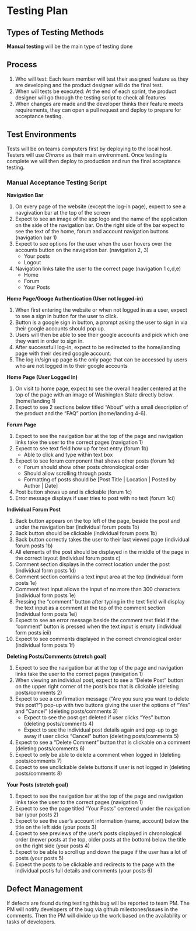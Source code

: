 # Testing Plan

## Types of Testing Methods
**Manual testing** will be the main type of testing done

## Process
1. Who will test: 
    Each team member will test their assigned feature as they are developing and the product designer will do the final test.
3. When will tests be executed:
    At the end of each sprint, the product designer will go through the testing script to check all features
4. When changes are made and the developer thinks their feature meets requirements, they can open a pull request and deploy to prepare for acceptance testing.


## Test Environments
Tests will be on teams computers first by deploying to the local host. Testers will use _Chrome_ as their main environment. Once testing is complete we will then deploy to production and run the final acceptance testing. 

### Manual Acceptance Testing Script

**Navigation Bar** 
1. On every page of the website (except the log-in page), expect to see a navgivation bar at the top of the screen
2. Expect to see an image of the app logo and the name of the application on the side of the navigation bar. On the right side of the bar expect to see the text of the home, forum and account navigation buttons (navigation bar 1)
3. Expect to see options for the user when the user hovers over  the accounts button on the navigation bar. (navigation 2, 3)
    - Your posts
    - Logout 
4. Navigation links take the user to the correct page (navigation 1 c,d,e)
    - Home
    - Forum
    - Your Posts

**Home Page/Googe Authentication (User not logged-in)**
1. When first entering the website or when not logged in as a user, expect to see a sign in button for the user to click.
2. Button is a google sign in button,  a prompt asking the user to sign in via their google accounts should pop up. 
3. Users will then be able to see their google accounts and pick which one they want in order to sign in. 
4. After successfull log-in, expect to be redirected to the home/landing page with their desired google account.
5. The log in/sign up page is the only page that can be accessed by users who are not logged in to their google accounts

**Home Page (User Logged In)**

1. On visit to home page, expect to see the overall header centered at the top of the page with an image of Washington State directly below.  (home/landing 1)
2. Expect to see 2 sections below titled “About” with a small description of the product and the “FAQ” portion (home/landing 4-6). 

**Forum Page**
1. Expect to see the navigation bar at the top of the page and navigation links take the user to the correct pages (navigation 1)
2. Expect to see text field how up for text entry (forum 1b)
    - Able to click and type within text box
3. Expect to see forum component that shows other posts (forum 1e)
    - Forum should show other posts chronological order
    - Should allow scrolling through posts
    - Formatting of posts should be [Post Title | Location | Posted by Author | Date]
4. Post button shows up and is clickable (forum 1c)
5. Error message displays if user tries to post with no text (forum 1ci)


**Individual Forum Post**
1. Back button appears on the top left of the page, beside the post and under the navigation bar (individual forum posts 1b)
2. Back button should be clickable (individual forum posts 1b)
3. Back button correctly takes the user to their last viewed page (individual forum posts 1b)
4. All elements of the post should be displayed in the middle of the page in the correct layout (individual forum posts c)
5. Comment section displays in the correct location under the post (individual form posts 1d)
6. Comment section contains a text input area at the top (individual form posts 1e)
7. Comment text input allows the input of no more than 300 characters (individual form posts 1e)
8. Pressing the “comment” button after typing in the text field will display the text input as a comment at the top of the comment section (individual form posts 1ei)
9. Expect to see an error message beside the comment text field if the “comment” button is pressed when the text input is empty (individual form posts ieii)
10. Expect to see comments displayed in the correct chronological order (individual form posts 1f)


**Deleting Posts/Comments (stretch goal)**
1. Expect to see the navigation bar at the top of the page and navigation links take the user to the correct pages (navigation 1)
2. When viewing an individual post, expect to see a “Delete Post” button on the upper right corner of the post’s box that is clickable (deleting posts/comments 2)
3. Expect to see a confirmation message (“Are you sure you want to delete this post?”) pop-up with two buttons giving the user the options of “Yes” and “Cancel” (deleting posts/comments 3)
    - Expect to see the post get deleted if user clicks “Yes” button (deleting posts/comments 4)
    - Expect to see the individual post details again and pop-up to go away if user clicks “Cancel” button (deleting posts/comments 5)
4. Expect to see a “Delete Comment” button that is clickable on a comment (deleting posts/comments 6)
5. Expect to only be able to delete a comment when logged in (deleting posts/comments 7)
6. Expect to see unclickable delete buttons if user is not logged in (deleting posts/comments 8)

**Your Posts (stretch goal)**
1. Expect to see the navigation bar at the top of the page and navigation links take the user to the correct pages (navigation 1)
2. Expect to see the page titled “Your Posts” centered under the navigation bar (your posts 2)
3. Expect to see the user’s account information (name, account) below the title on the left side (your posts 3)
4. Expect to see previews of the user’s posts displayed in chronological order (newer posts at the top, older posts at the bottom) below the title on the right side (your posts 4)
5. Expect to be able to scroll up and down the page if the user has a lot of posts (your posts 5)
6. Expect the posts to be clickable and redirects to the page with the individual post’s full details and comments (your posts 6)

 


## Defect Management
If defects are found during testing this bug will be reported to team PM. The PM will notify developers of the bug via github milestones/issues in the comments. Then the PM will divide up the work based on the availability or tasks of developers.
